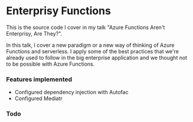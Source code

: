 # Enterprisy Functions

This is the source code I cover in my talk "Azure Functions Aren't Enterprisy, Are They?". 

In this talk, I cover a new paradigm or a new way of thinking of Azure Functions and serverless. I apply some of the best practices that we're already used to follow in the big enterprise application and we thought not to be possible with Azure Functions.

### Features implemented
* Configured dependency injection with Autofac
* Configured Mediatr


### Todo
